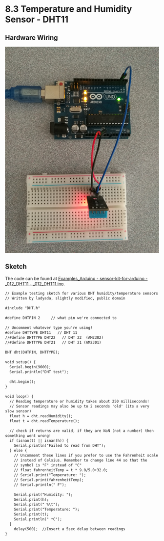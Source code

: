# 8.3 Temperature and Humidity Sensor - DHT11

## Hardware Wiring

![Temperature and Humidity Sensor - DHT11](../../Examples/sensor-kit-for-arduino/012_DHT11.jpg)


## Sketch

The code can be found at [Examples_Arduino - sensor-kit-for-arduino - _012_DHT11 - _012_DHT11.ino](https://github.com/LongerVisionRobot/Examples_Arduino/blob/master/sensor-kit-for-arduino/_012_DHT11/_012_DHT11.ino).
```
// Example testing sketch for various DHT humidity/temperature sensors
// Written by ladyada, slightly modified, public domain

#include "DHT.h"

#define DHTPIN 2     // what pin we're connected to

// Uncomment whatever type you're using!
#define DHTTYPE DHT11   // DHT 11 
//#define DHTTYPE DHT22   // DHT 22  (AM2302)
//#define DHTTYPE DHT21   // DHT 21 (AM2301)

DHT dht(DHTPIN, DHTTYPE);

void setup() {
  Serial.begin(9600);
  Serial.println("DHT test");

  dht.begin();
}

void loop() {
  // Reading temperature or humidity takes about 250 milliseconds!
  // Sensor readings may also be up to 2 seconds 'old' (its a very slow sensor)
  float h = dht.readHumidity();
  float t = dht.readTemperature();

  // check if returns are valid, if they are NaN (not a number) then something went wrong!
  if (isnan(t) || isnan(h)) {
    Serial.println("Failed to read from DHT");
  } else {
    // Uncomment these lines if you prefer to use the Fahrenheit scale 
    // instead of Celsius. Remember to change line 44 so that the 
    // symbol is "F" instead of "C"
    // float fahrenheitTemp = t * 9.0/5.0+32.0;
    // Serial.print("Temperature: ");
    // Serial.print(fahrenheitTemp);
    // Serial.println(" F");
    
    Serial.print("Humidity: ");
    Serial.print(h);
    Serial.print(" %\t");
    Serial.print("Temperature: ");
    Serial.print(t);
    Serial.println(" *C");
  }
    delay(500);  //Insert a 5sec delay between readings
}
```